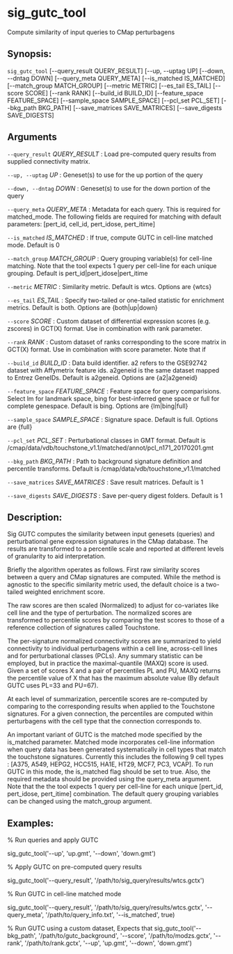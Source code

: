 # sig_gutc_tool
Compute similarity of input queries to CMap perturbagens

## Synopsis:
`sig_gutc_tool` [--query_result QUERY_RESULT] [--up, 
--uptag UP] [--down, --dntag DOWN] [--query_meta QUERY_META] [--is_matched IS_MATCHED] 
[--match_group MATCH_GROUP] [--metric METRIC] [--es_tail ES_TAIL] [--score SCORE] [--rank 
RANK] [--build_id BUILD_ID] [--feature_space FEATURE_SPACE] [--sample_space SAMPLE_SPACE] 
[--pcl_set PCL_SET] [--bkg_path BKG_PATH] [--save_matrices SAVE_MATRICES] [--save_digests 
SAVE_DIGESTS]

## Arguments

`--query_result` *QUERY_RESULT*
: Load pre-computed query results from supplied connectivity matrix.

`--up, --uptag` *UP*
: Geneset(s) to use for the up portion of the query

`--down, --dntag` *DOWN*
: Geneset(s) to use for the down portion of the query

`--query_meta` *QUERY_META*
: Metadata for each query. This is required for matched_mode. The following 
fields are required for matching with default parameters: [pert_id, cell_id, 
pert_idose, pert_itime]

`--is_matched` *IS_MATCHED*
: If true, compute GUTC in cell-line matched mode. Default is 0

`--match_group` *MATCH_GROUP*
: Query grouping variable(s) for cell-line matching. Note that the tool expects 1 
query per cell-line for each unique grouping. Default is 
pert_id|pert_idose|pert_itime

`--metric` *METRIC*
: Similarity metric. Default is wtcs. Options are {wtcs}

`--es_tail` *ES_TAIL*
: Specify two-tailed or one-tailed statistic for enrichment metrics. Default is 
both. Options are {both|up|down}

`--score` *SCORE*
: Custom dataset of differential expression scores (e.g. zscores) in GCT(X) 
format. Use in combination with rank parameter.

`--rank` *RANK*
: Custom dataset of ranks corresponding to the score matrix in GCT(X) format. Use 
in combination with score parameter. Note that if

`--build_id` *BUILD_ID*
: Data build identifier. a2 refers to the GSE92742 dataset with Affymetrix 
feature ids. a2geneid is the same dataset mapped to Entrez GeneIDs. Default is 
a2geneid. Options are {a2|a2geneid}

`--feature_space` *FEATURE_SPACE*
: Feature space for query comparisions. Select lm for landmark space, bing for 
best-inferred gene space or full for complete genespace. Default is bing. 
Options are {lm|bing|full}

`--sample_space` *SAMPLE_SPACE*
: Signature space. Default is full. Options are {full}

`--pcl_set` *PCL_SET*
: Perturbational classes in GMT format. Default is 
/cmap/data/vdb/touchstone_v1.1/matched/annot/pcl_n171_20170201.gmt

`--bkg_path` *BKG_PATH*
: Path to background signature definition and percentile transforms. Default is 
/cmap/data/vdb/touchstone_v1.1/matched

`--save_matrices` *SAVE_MATRICES*
: Save result matrices. Default is 1

`--save_digests` *SAVE_DIGESTS*
: Save per-query digest folders. Default is 1

## Description:
Sig GUTC computes the similarity between input genesets (queries) and 
perturbational gene expression signatures in the CMap database. The results are 
transformed to a percentile scale and reported at different levels of 
granularity to aid interpretation.
 
Briefly the algorithm operates as follows. First raw similarity scores between 
a query and CMap signatures are computed. While the method is agnostic to the 
specific similarity metric used, the default choice is a two-tailed weighted 
enrichment score.
 
The raw scores are then scaled (Normalized) to adjust for co-variates like cell 
line and the type of perturbation. The normalized scores are transformed to 
percentile scores by comparing the test scores to those of a reference 
collection of signatures called Touchstone.
 
The per-signature normalized connectivity scores are summarized to yield 
connectivity to individual perturbagens within a cell line, across-cell lines 
and for perturbational classes (PCLs). Any summary statistic can be employed, 
but in practice the maximal-quantile (MAXQ) score is used. Given a set of 
scores X and a pair of percentiles PL and PU, MAXQ returns the percentile value 
of X that has the maximum absolute value (By default GUTC uses PL=33 and 
PU=67).
 
At each level of summarization, percentile scores are re-computed by comparing 
to the corresponding results when applied to the Touchstone signatures. For a 
given connection, the percentiles are computed within perturbagens with the 
cell type that the connection corresponds to.
 
An important variant of GUTC is the matched mode specified by the is_matched 
parameter. Matched mode incorporates cell-line information when query data has 
been generated systematically in cell types that match the touchstone 
signatures. Currently this includes the following 9 cell types : [A375, A549, 
HEPG2, HCC515, HA1E, HT29, MCF7, PC3, VCAP]. To run GUTC in this mode, the 
is_matched flag should be set to true. Also, the required metadata should be 
provided using the query_meta argument. Note that the the tool expects 1 query 
per cell-line for each unique [pert_id, pert_idose, pert_itime] combination. 
The default query grouping variables can be changed using the match_group 
argument.
 
## Examples:
 
% Run queries and apply GUTC
 
sig_gutc_tool('--up', 'up.gmt', '--down', 'down.gmt')
 
% Apply GUTC on pre-computed query results
 
sig_gutc_tool('--query_result', '/path/to/sig_query/results/wtcs.gctx')
 
% Run GUTC in cell-line matched mode
 
sig_gutc_tool('--query_result', '/path/to/sig_query/results/wtcs.gctx', 
'--query_meta', '/path/to/query_info.txt', '--is_matched', true)
 
% Run GUTC using a custom dataset, Expects that sig_gutc_tool('--bkg_path', 
'/path/to/gutc_background', '--score', '/path/to/modzs.gctx', '--rank', 
'/path/to/rank.gctx', '--up', 'up.gmt', '--down', 'down.gmt')
 
 

